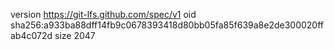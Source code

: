 version https://git-lfs.github.com/spec/v1
oid sha256:a933ba88dff14fb9c0678393418d80bb05fa85f639a8e2de300020ffab4c072d
size 2047
